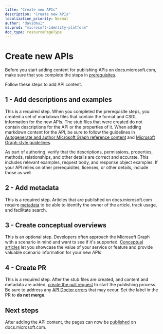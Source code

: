 ```yaml
---
title: "Create new APIs"
description: "Create new APIs"
localization_priority: Normal
author: "davidmu1"
ms.prod: "microsoft-identity-platform"
doc_type: resourcePageType
---
```


# Create new APIs 

Before you start adding content for publishing APIs on docs.microsoft.com, make sure that you complete the steps in [prerequisites](graph-prerequisites-new.md).

Follow these steps to add API content.

## 1 - Add descriptions and examples

This is a required step. When you completed the prerequisite steps, you created a set of markdown files that contain the format and CSDL information for the new APIs. The stub files that were created do not contain descriptions for the API or the properties of it. When adding markdown content for the API, be sure to follow the guidelines in [Autogenerate and author Microsoft Graph reference content](https://msgo.azurewebsites.net/add/document/guidelines/auto-generate-and-author-content.html) and [Microsoft Graph style guidelines](https://msgo.azurewebsites.net/add/document/guidelines/style.html).

As part of authoring, verify that the descriptions, permissions, properties, methods, relationships, and other details are correct and accurate. This includes relevant examples, request body, and response object examples. If your API relies on other prerequisites, licenses, or other details, include those as well.

## 2 - Add metadata 

This is a required step. Articles that are published on docs.microsoft.com require [metadata](https://msgo.azurewebsites.net/add/document/guidelines/metadata.html) to be able to identify the owner of the article, track usage, and facilitate search.

## 3 - Create conceptual overviews

This is an optional step. Developers often approach the Microsoft Graph with a scenario in mind and want to see if it's supported. [Conceptual articles](https://msgo.azurewebsites.net/add/document/guidelines/conceptual-topics.html) let you showcase the value of your service or feature and provide valuable scenario information for your new APIs.

## 4 - Create PR 

This is a required step. After the stub files are created, and content and metadata are added, [create the pull request](https://msgo.azurewebsites.net/add/document/guidelines/manage-your-documentation.html) to start the publishing process. Be sure to address any [API Doctor errors](https://msgo.azurewebsites.net/add/document/guidelines/api-doctor-validate-examples.html) that may occur. Set the label in the PR to **do not merge**.

## Next steps

After adding the API content, the pages can now be [published](graph-publish.md) on docs.microsoft.com.
